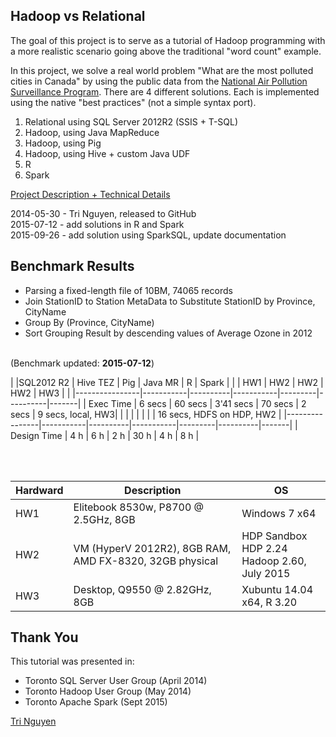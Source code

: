 ## Hadoop vs Relational
The goal of this project is to serve as a tutorial of Hadoop programming with a more realistic scenario going above the traditional "word count" example.

In this project, we solve a real world problem "What are the most polluted cities in Canada" by using the public data from the [National Air Pollution Surveillance Program](http://maps-cartes.ec.gc.ca/rnspa-naps/data.aspx?lang=en). There are 4 different solutions. Each is implemented using the native "best practices" (not a simple syntax port).

1. Relational using SQL Server 2012R2 (SSIS + T-SQL)
2. Hadoop, using Java MapReduce
3. Hadoop, using Pig
4. Hadoop, using Hive + custom Java UDF
5. R
6. Spark

[Project Description + Technical Details](./AirQualityAnalysis/README.md)

2014-05-30 - Tri Nguyen, released to GitHub<br/>
2015-07-12 - add solutions in R and Spark<br/>
2015-09-26 - add solution using SparkSQL, update documentation<br/>


## Benchmark Results

- Parsing a fixed-length file of 10BM, 74065 records
- Join StationID to Station MetaData to Substitute StationID by Province, CityName
- Group By (Province, CityName)
- Sort Grouping Result by descending values of Average Ozone in 2012
<br/><br/>

(Benchmark updated: **2015-07-12**)

|                |SQL2012 R2 | Hive TEZ |   Pig     | Java MR |    R     | Spark |
|                |    HW1    |    HW2   |   HW2     |   HW2   |   HW3    |       |
|----------------|-----------|----------|-----------|---------|----------|-------|
| Exec Time      |  6 secs   | 60 secs  | 3'41 secs | 70 secs |  2 secs  |  9 secs, local, HW3|
|                |           |          |           |         |          | 16 secs, HDFS on HDP, HW2  |
|----------------|-----------|----------|-----------|---------|----------|-------|
| Design Time    |  4 h      |   6 h    |   2 h     | 30 h    |  4 h     | 8 h   |

<br/><br/>

| Hardward | Description                          | OS             |
|----------|--------------------------------------|----------------|
| HW1      | Elitebook 8530w, P8700 @ 2.5GHz, 8GB | Windows 7 x64  |
| HW2      | VM (HyperV 2012R2), 8GB RAM, AMD FX-8320, 32GB physical| HDP Sandbox HDP 2.24<br>Hadoop 2.60, July 2015|
| HW3      | Desktop, Q9550 @ 2.82GHz, 8GB | Xubuntu 14.04 x64, R 3.20 | 


## Thank You
This tutorial was presented in:

- Toronto SQL Server User Group (April 2014)
- Toronto Hadoop User Group (May 2014)
- Toronto Apache Spark (Sept 2015)

<a href="mailto:tritanix@gmail.com?Subject=GitHub%20HadoopLab%20AirQualityAnalysis" target="_top">Tri Nguyen</a><br/>
<br/>
